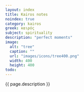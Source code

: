 ```yaml
---
layout: index
title: Kairos notes
noindex: true
category: kairos
greek: καιρός
subject: spirituality
description: "perfect moments"
image:
  alt: "tree"
  caption: ""
  url: "images/icons/tree400.png"
  width: 400
  height: 400
todo:
---
```


{{ page.description }}
